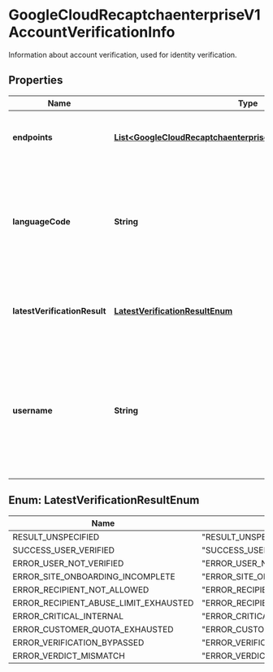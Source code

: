 

# GoogleCloudRecaptchaenterpriseV1AccountVerificationInfo

Information about account verification, used for identity verification.

## Properties

| Name | Type | Description | Notes |
|------------ | ------------- | ------------- | -------------|
|**endpoints** | [**List&lt;GoogleCloudRecaptchaenterpriseV1EndpointVerificationInfo&gt;**](GoogleCloudRecaptchaenterpriseV1EndpointVerificationInfo.md) | Endpoints that can be used for identity verification. |  [optional] |
|**languageCode** | **String** | Language code preference for the verification message, set as a IETF BCP 47 language code. |  [optional] |
|**latestVerificationResult** | [**LatestVerificationResultEnum**](#LatestVerificationResultEnum) | Output only. Result of the latest account verification challenge. |  [optional] [readonly] |
|**username** | **String** | Username of the account that is being verified. Deprecated. Customers should now provide the hashed account ID field in Event. |  [optional] |



## Enum: LatestVerificationResultEnum

| Name | Value |
|---- | -----|
| RESULT_UNSPECIFIED | &quot;RESULT_UNSPECIFIED&quot; |
| SUCCESS_USER_VERIFIED | &quot;SUCCESS_USER_VERIFIED&quot; |
| ERROR_USER_NOT_VERIFIED | &quot;ERROR_USER_NOT_VERIFIED&quot; |
| ERROR_SITE_ONBOARDING_INCOMPLETE | &quot;ERROR_SITE_ONBOARDING_INCOMPLETE&quot; |
| ERROR_RECIPIENT_NOT_ALLOWED | &quot;ERROR_RECIPIENT_NOT_ALLOWED&quot; |
| ERROR_RECIPIENT_ABUSE_LIMIT_EXHAUSTED | &quot;ERROR_RECIPIENT_ABUSE_LIMIT_EXHAUSTED&quot; |
| ERROR_CRITICAL_INTERNAL | &quot;ERROR_CRITICAL_INTERNAL&quot; |
| ERROR_CUSTOMER_QUOTA_EXHAUSTED | &quot;ERROR_CUSTOMER_QUOTA_EXHAUSTED&quot; |
| ERROR_VERIFICATION_BYPASSED | &quot;ERROR_VERIFICATION_BYPASSED&quot; |
| ERROR_VERDICT_MISMATCH | &quot;ERROR_VERDICT_MISMATCH&quot; |



